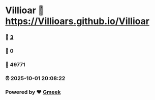 # Villioar :link: https://Villioars.github.io/Villioar 
### :page_facing_up: [3](https://Villioars.github.io/Villioar/tag.html) 
### :speech_balloon: 0 
### :hibiscus: 49771 
### :alarm_clock: 2025-10-01 20:08:22 
### Powered by :heart: [Gmeek](https://github.com/Meekdai/Gmeek)
